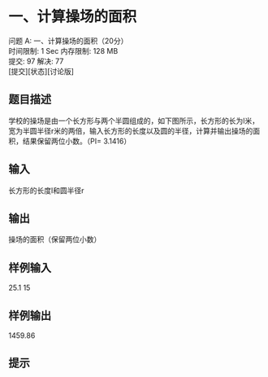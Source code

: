  # 一、计算操场的面积  
  
 问题 A: 一、计算操场的面积（20分）  
 时间限制: 1 Sec  内存限制: 128 MB  
 提交: 97  解决: 77  
 [提交][状态][讨论版]  
 ## 题目描述  
 学校的操场是由一个长方形与两个半圆组成的，如下图所示，长方形的长为l米，宽为半圆半径r米的两倍，输入长方形的长度以及圆的半径，计算并输出操场的面积，结果保留两位小数。（PI= 3.1416）  
   
   
   
 ## 输入  
 长方形的长度l和圆半径r  
   
 ## 输出  
 操场的面积（保留两位小数）  
   
 ## 样例输入  
 25.1 15  
 ## 样例输出  
 1459.86  
 ## 提示  
   
  
